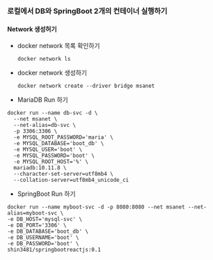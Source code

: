 ### 로컬에서 DB와 SpringBoot 2개의 컨테이너 실행하기
#### Network 생성허기
* docker network 목록 확인하기
    ```
    docker network ls
    ```
* docker network 생성하기
    ```
    docker network create --driver bridge msanet  
    ```
* MariaDB Run 하기
``` 
docker run --name db-svc -d \
  --net msanet \
  --net-alias=db-svc \
  -p 3306:3306 \
  -e MYSQL_ROOT_PASSWORD='maria' \
  -e MYSQL_DATABASE='boot_db' \
  -e MYSQL_USER='boot' \
  -e MYSQL_PASSWORD='boot' \
  -e MYSQL_ROOT_HOST='%' \
  mariadb:10.11.8 \
  --character-set-server=utf8mb4 \
  --collation-server=utf8mb4_unicode_ci
 ```
* SpringBoot Run 하기
```
docker run --name myboot-svc -d -p 8080:8080 --net msanet --net-alias=myboot-svc \
-e DB_HOST='mysql-svc' \
-e DB_PORT='3306' \
-e DB_DATABASE='boot_db' \
-e DB_USERNAME='boot' \
-e DB_PASSWORD='boot' \
shin3481/springbootreactjs:0.1
```